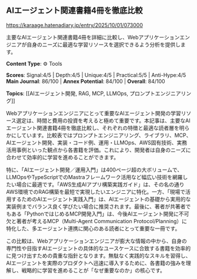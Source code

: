 ## AIエージェント関連書籍4冊を徹底比較

https://karaage.hatenadiary.jp/entry/2025/10/01/073000

主要なAIエージェント関連書籍4冊を詳細に比較し、Webアプリケーションエンジニアが自身のニーズに最適な学習リソースを選択できるよう分析を提供します。

**Content Type**: ⚙️ Tools

**Scores**: Signal:4/5 | Depth:4/5 | Unique:4/5 | Practical:5/5 | Anti-Hype:4/5
**Main Journal**: 86/100 | **Annex Potential**: 84/100 | **Overall**: 84/100

**Topics**: [[AIエージェント開発, RAG, MCP, LLMOps, プロンプトエンジニアリング]]

Webアプリケーションエンジニアにとって重要なAIエージェント開発の学習リソース選定は、時間と費用の投資を考えると極めて重要です。本記事は、主要なAIエージェント関連書籍4冊を徹底比較し、それぞれの特徴と最適な読者層を明らかにしています。比較表ではプロンプトエンジニアリング、ライブラリ、MCP、AIエージェント開発、実装・コード例、運用・LLMOps、AWS固有技術、実務活用事例といった観点から各書籍を評価。これにより、開発者は自身のニーズに合わせて効率的に学習を進めることができます。

特に、「AIエージェント開発／運用入門」は400ページ超の大ボリュームで、LLMOpsやTypeScriptでのMastraフレームワーク活用など幅広い技術を網羅したい場合に最適です。「AWS生成AIアプリ構築実践ガイド」は、その名の通りAWS環境でのRAG構築を最短で実現したいエンジニアに特化。一方、「現場で活用するためのAIエージェント実践入門」は、AIエージェントの基礎から実用的な実装例までバランス良く学びたい場合に推奨されます。最後に、著者が共著者でもある「PythonではじめるMCP開発入門」は、今後AIエージェント開発に不可欠と著者が考えるMCP（Multi-Agent Communication Protocol/Planning）に特化した、多エージェント連携に関心のある読者にとって重要な一冊です。

この比較は、Webアプリケーションエンジニアが膨大な情報の中から、自身の専門性や目指すAIエージェントの具体的なユースケースに合致する書籍を効率的に見つけ出すための貴重な指針となります。無駄なく実践的なスキルを習得し、AIエージェントを実際のプロダクトへ迅速に導入するために、各書籍の強みを理解し、戦略的に学習を進めることが「なぜ重要なのか」の核心です。